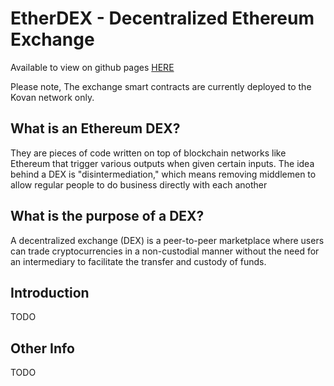 # EtherDEX - Decentralized Ethereum Exchange

Available to view on github pages [HERE](https://santosharron.github.io/EthereumDEX/)

Please note, The exchange smart contracts are currently deployed to the Kovan network only.

## What is an Ethereum DEX?

They are pieces of code written on top of blockchain networks like Ethereum that trigger various outputs when given certain inputs. The idea behind a DEX is "disintermediation," which means removing middlemen to allow regular people to do business directly with each another

## What is the purpose of a DEX?

A decentralized exchange (DEX) is a peer-to-peer marketplace where users can trade cryptocurrencies in a non-custodial manner without the need for an intermediary to facilitate the transfer and custody of funds.

## Introduction

TODO

## Other Info

TODO

